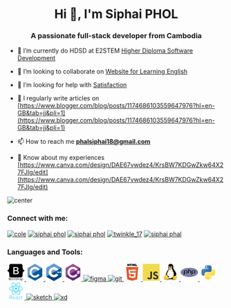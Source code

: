 <h1 align="center">Hi 👋, I'm Siphai PHOL</h1>
<h3 align="center">A passionate full-stack developer from Cambodia</h3>

- 🔭 I’m currently do HDSD at E2STEM [Higher Diploma Software Development](https://e2stem.org.kh/)

- 👯 I’m looking to collaborate on [Website for Learning English](https://trello.com/b/q0F5PME5/website-for-learning-english)

- 🤝 I’m looking for help with [Satisfaction](https://trello.com/b/w1aRdqlq/final-project)

- 📝 I regularly write articles on [https://www.blogger.com/blog/posts/1174686103559647976?hl=en-GB&tab=jj&pli=1](https://www.blogger.com/blog/posts/1174686103559647976?hl=en-GB&tab=jj&pli=1)

- 📫 How to reach me **phalsiphai18@gmail.com**

- 📄 Know about my experiences [https://www.canva.com/design/DAE67vwdez4/KrsBW7KDGwZkw64X27FJIg/edit](https://www.canva.com/design/DAE67vwdez4/KrsBW7KDGwZkw64X27FJIg/edit)
<img alt="center" src="https://media4.giphy.com/media/RbDKaczqWovIugyJmW/giphy.gif?cid=ecf05e47nek05ape9k0a2eqytaw3s06dik343ug9vz4fro3t&rid=giphy.gif&ct=g">

<h3 align="left">Connect with me:</h3>
<p align="left">
<a href="https://twitter.com/cole" target="blank"><img align="center" src="https://raw.githubusercontent.com/rahuldkjain/github-profile-readme-generator/master/src/images/icons/Social/twitter.svg" alt="cole" height="30" width="40" /></a>
<a href="https://linkedin.com/in/siphai phol" target="blank"><img align="center" src="https://raw.githubusercontent.com/rahuldkjain/github-profile-readme-generator/master/src/images/icons/Social/linked-in-alt.svg" alt="siphai phol" height="30" width="40" /></a>
<a href="https://fb.com/siphai phol" target="blank"><img align="center" src="https://raw.githubusercontent.com/rahuldkjain/github-profile-readme-generator/master/src/images/icons/Social/facebook.svg" alt="siphai phol" height="30" width="40" /></a>
<a href="https://instagram.com/twinkle_17" target="blank"><img align="center" src="https://raw.githubusercontent.com/rahuldkjain/github-profile-readme-generator/master/src/images/icons/Social/instagram.svg" alt="twinkle_17" height="30" width="40" /></a>
<a href="https://www.youtube.com/c/siphai phal" target="blank"><img align="center" src="https://raw.githubusercontent.com/rahuldkjain/github-profile-readme-generator/master/src/images/icons/Social/youtube.svg" alt="siphai phal" height="30" width="40" /></a>
</p>

<h3 align="left">Languages and Tools:</h3>
<p align="left"> <a href="https://getbootstrap.com" target="_blank" rel="noreferrer"> <img src="https://raw.githubusercontent.com/devicons/devicon/master/icons/bootstrap/bootstrap-plain-wordmark.svg" alt="bootstrap" width="40" height="40"/> </a> <a href="https://www.cprogramming.com/" target="_blank" rel="noreferrer"> <img src="https://raw.githubusercontent.com/devicons/devicon/master/icons/c/c-original.svg" alt="c" width="40" height="40"/> </a> <a href="https://www.w3schools.com/cpp/" target="_blank" rel="noreferrer"> <img src="https://raw.githubusercontent.com/devicons/devicon/master/icons/cplusplus/cplusplus-original.svg" alt="cplusplus" width="40" height="40"/> </a> <a href="https://www.w3schools.com/cs/" target="_blank" rel="noreferrer"> <img src="https://raw.githubusercontent.com/devicons/devicon/master/icons/csharp/csharp-original.svg" alt="csharp" width="40" height="40"/> </a> <a href="https://www.figma.com/" target="_blank" rel="noreferrer"> <img src="https://www.vectorlogo.zone/logos/figma/figma-icon.svg" alt="figma" width="40" height="40"/> </a> <a href="https://git-scm.com/" target="_blank" rel="noreferrer"> <img src="https://www.vectorlogo.zone/logos/git-scm/git-scm-icon.svg" alt="git" width="40" height="40"/> </a> <a href="https://www.w3.org/html/" target="_blank" rel="noreferrer"> <img src="https://raw.githubusercontent.com/devicons/devicon/master/icons/html5/html5-original-wordmark.svg" alt="html5" width="40" height="40"/> </a> <a href="https://developer.mozilla.org/en-US/docs/Web/JavaScript" target="_blank" rel="noreferrer"> <img src="https://raw.githubusercontent.com/devicons/devicon/master/icons/javascript/javascript-original.svg" alt="javascript" width="40" height="40"/> </a> <a href="https://www.linux.org/" target="_blank" rel="noreferrer"> <img src="https://raw.githubusercontent.com/devicons/devicon/master/icons/linux/linux-original.svg" alt="linux" width="40" height="40"/> </a> <a href="https://www.php.net" target="_blank" rel="noreferrer"> <img src="https://raw.githubusercontent.com/devicons/devicon/master/icons/php/php-original.svg" alt="php" width="40" height="40"/> </a> <a href="https://www.python.org" target="_blank" rel="noreferrer"> <img src="https://raw.githubusercontent.com/devicons/devicon/master/icons/python/python-original.svg" alt="python" width="40" height="40"/> </a> <a href="https://reactjs.org/" target="_blank" rel="noreferrer"> <img src="https://raw.githubusercontent.com/devicons/devicon/master/icons/react/react-original-wordmark.svg" alt="react" width="40" height="40"/> </a> <a href="https://www.sketch.com/" target="_blank" rel="noreferrer"> <img src="https://www.vectorlogo.zone/logos/sketchapp/sketchapp-icon.svg" alt="sketch" width="40" height="40"/> </a> <a href="https://www.adobe.com/products/xd.html" target="_blank" rel="noreferrer"> <img src="https://cdn.worldvectorlogo.com/logos/adobe-xd.svg" alt="xd" width="40" height="40"/> </a> </p>
